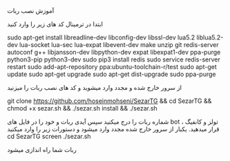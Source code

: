 آموزش نصب ربات 

ابتدا در ترمینال کد های زیر را وارد کنید

sudo apt-get install libreadline-dev libconfig-dev libssl-dev lua5.2 liblua5.2-dev lua-socket lua-sec lua-expat libevent-dev make unzip git redis-server autoconf g++ libjansson-dev libpython-dev expat libexpat1-dev ppa-purge python3-pip python3-dev
sudo pip3 install redis
sudo service redis-server restart
sudo add-apt-repository ppa:ubuntu-toolchain-r/test
sudo apt-get update
sudo apt-get upgrade
sudo apt-get dist-upgrade
sudo ppa-purge

از سرور خارج شده و مجدد وارد میشوید و کد های نصب ربات را میزنید

git clone https://github.com/hoseinmohseni/SezarTG && cd SezarTG && chmod +x sezar.sh && ./sezar.sh install && ./sezar.sh

شماره ربات را درج میکنید 
سپس آیدی ربات و خود را در فایل های bot ، تولز و کانفیگ قرار میدهید.
یکبار از سرور خارج شده مجدد وارد میشود و دستورات زیر را وارد میکنید
cd SezarTG
screen ./sezar.sh

ربات شما راه اندازی میشود

